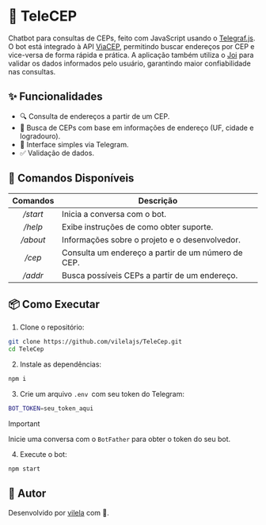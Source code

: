 # 🤖 TeleCEP

Chatbot para consultas de CEPs, feito com JavaScript usando o [Telegraf.js](https://telegraf.js.org/). O bot está integrado à API [ViaCEP](https://viacep.com.br/), permitindo buscar endereços por CEP e vice-versa de forma rápida e prática. A aplicação também utiliza o [Joi](https://joi.dev/) para validar os dados informados pelo usuário, garantindo maior confiabilidade nas consultas.

## ✨ Funcionalidades

* 🔍 Consulta de endereços a partir de um CEP.
* 🧭 Busca de CEPs com base em informações de endereço (UF, cidade e logradouro).
* 💬 Interface simples via Telegram.
* ✅ Validação de dados.

## 🚀 Comandos Disponíveis

| **Comandos** |                   **Descrição**                  |
|:------------:|--------------------------------------------------|
|   _/start_   | Inicia a conversa com o bot.                                   |
|    _/help_   | Exibe instruções de como obter suporte.       |
|   _/about_   | Informações sobre o projeto e o desenvolvedor. |
|    _/cep_    | Consulta um endereço a partir de um número de CEP.      |
|    _/addr_   | Busca possíveis CEPs a partir de um endereço.    |

## 📦 Como Executar

1. Clone o repositório:

```bash
git clone https://github.com/vilelajs/TeleCep.git
cd TeleCep
```

2. Instale as dependências:
```bash
npm i
```

3. Crie um arquivo ``.env ``com seu token do Telegram:

```bash
BOT_TOKEN=seu_token_aqui
```
> [!IMPORTANT]  
> Inicie uma conversa com o ``BotFather`` para obter o  token do seu bot.

4. Execute o bot:

```bash
npm start
```

## 👤 Autor
Desenvolvido por [vilela](#) com 💙.
